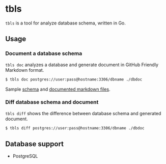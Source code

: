 # tbls

`tbls` is a tool for analyze database schema, written in Go.

## Usage

### Document a database schema

`tbls doc` analyzes a database and generate document in GitHub Friendly Markdown format.

``` sh
$ tbls doc postgres://user:pass@hostname:3306/dbname ./dbdoc
```

Sample [schema](test/pg.sql) and [documented markdown files](sample/).

### Diff database schema and document

`tbls diff` shows the difference between database schema and generated document.

``` sh
$ tbls diff postgres://user:pass@hostname:3306/dbname ./dbdoc
```

## Database support

- PostgreSQL
